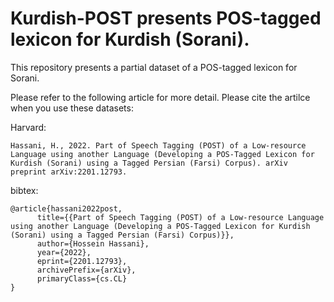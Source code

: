 # Kurdish-POST presents POS-tagged lexicon for Kurdish (Sorani).
This repository presents a partial dataset of a POS-tagged lexicon for Sorani.

Please refer to the following article for more detail. Please cite the artilce when you use these datasets:

Harvard:
```
Hassani, H., 2022. Part of Speech Tagging (POST) of a Low-resource Language using another Language (Developing a POS-Tagged Lexicon for Kurdish (Sorani) using a Tagged Persian (Farsi) Corpus). arXiv preprint arXiv:2201.12793.
```
bibtex:
```
@article{hassani2022post,
      title={{Part of Speech Tagging (POST) of a Low-resource Language using another Language (Developing a POS-Tagged Lexicon for Kurdish (Sorani) using a Tagged Persian (Farsi) Corpus)}}, 
      author={Hossein Hassani},
      year={2022},
      eprint={2201.12793},
      archivePrefix={arXiv},
      primaryClass={cs.CL}
}
```
